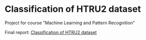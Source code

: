 # Classification of HTRU2 dataset

Project for course "Machine Learning and Pattern Recognition"

Final report: [Classification of HTRU2 dataset](./La%20Gala%20-%20Vitali%20report.pdf)
